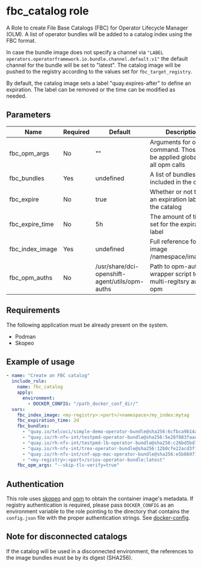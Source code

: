 # fbc_catalog role

A Role to create File Base Catalogs (FBC) for Operator Lifecycle Manager (OLM). A list of operator bundles will be added to a catalog index using the FBC format.

In case the bundle image does not specify a channel via `"LABEL operators.operatorframework.io.bundle.channel.default.v1"` the default channel for the bundle will be set to "latest". The catalog image will be pushed to the registry according to the values set for `fbc_target_registry`.

By default, the catalog image sets a label "quay.expires-after" to define an expiration. The label can be removed or the time can be modified as needed.

## Parameters

Name             | Required | Default                                        | Description
-----------------|----------| ---------------------------------------------- |-------------
fbc_opm_args     | No       | ""                                             | Arguments for opm command. Those will be applied globally for all opm calls
fbc_bundles      | Yes      | undefined                                      | A list of bundles to be included in the catalog
fbc_expire       | No       | true                                           | Whether or not to set an expiration label on the catalog
fbc_expire_time  | No       | 5h                                             | The amount of time to set for the expiration label
fbc_index_image  | Yes      | undefined                                      | Full reference for the image <registry>/namespace/image:tag
fbc_opm_auths    | No       | /usr/share/dci-openshift-agent/utils/opm-auths | Path to opm-auths a wrapper script to allow multi-regitsry auths in opm

## Requirements

The following application must be already present on the system.

* Podman
* Skopeo

## Example of usage

```yaml
- name: "Create an FBC catalog"
  include_role:
    name: fbc_catalog
    apply:
      environment:
        - DOCKER_CONFIG: "/path_docker_conf_dir/"
  vars:
    fbc_index_image: <my-registry>:<port>/<namespace>/my_index:mytag
    fbc_expiration_time: 2d
    fbc_bundles:
      - "quay.io/telcoci/simple-demo-operator-bundle@sha256:6cfbca9b14a51143cfc5d0d56494e7f26ad1cd3e662eedd2bcbebf207af59c86"
      - "quay.io/rh-nfv-int/testpmd-operator-bundle@sha256:5e28f883faacefa847104ebba1a1a22ee897b7576f0af6b8253c68b5c8f42815"
      - "quay.io/rh-nfv-int/testpmd-lb-operator-bundle@sha256:c26bd5bd75b3ad970597e0f628ede9d79c5417ea65de03e1a0e0752db8c3320c"
      - "quay.io/rh-nfv-int/trex-operator-bundle@sha256:12b0cfe22acd3ff4b2c2f1497e4068e06b44e0ca71d0519f131d5f4158e03e82"
      - "quay.io/rh-nfv-int/cnf-app-mac-operator-bundle@sha256:e5b8697136baa78bd1fa841c45adc3b539f8e853238ac8a33feeef67f70d3468"
      - "<my-registry>:<port>/sriov-operator-bundle:latest"
    fbc_opm_args: "--skip-tls-verify=true"
```

## Authentication

This role uses [skopeo](https://github.com/containers/skopeo) and [opm](https://github.com/operator-framework/operator-registry) to obtain the container image's metadata. If registry authentication is required, please pass `DOCKER_CONFIG` as an environment variable to the role pointing to the directory that contains the `config.json` file with the proper authentication strings. See [docker-config](https://www.systutorials.com/docs/linux/man/5-docker-config-json/).

## Note for disconnected catalogs

If the catalog will be used in a disconnected environment, the references to the image bundles must be by its digest (SHA256).
